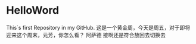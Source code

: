# HelloWord
This`s first Repository in my GitHub.
这是一个黄金周，今天是周五，对于即将迎来这个周末，元芳，你怎么看？
阿萨德
接啊还是符合放回去切换去
